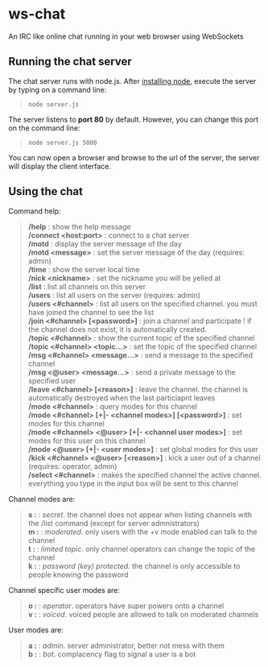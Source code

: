 # ws-chat
An IRC like online chat running in your web browser using WebSockets

## Running the chat server

The chat server runs with node.js. After [installing node](https://nodejs.org/en/download/package-manager), execute the server by typing on a command line:

> `node server.js`

The server listens to **port 80** by default. However, you can change this port on the command line:

> `node server.js 5000`

You can now open a browser and browse to the url of the server, the server will display the client interface.

## Using the chat

Command help:

> **/help** : show the help message  
> **/connect \<host:port>** : connect to a chat server  
> **/motd** : display the server message of the day  
> **/motd \<message>** : set the server message of the day (requires: admin)  
> **/time** : show the server local time  
> **/nick \<nickname>** : set the nickname you will be yelled at  
> **/list** : list all channels on this server  
> **/users** : list all users on the server (requires: admin)  
> **/users <#channel>** : list all users on the specified channel. you must have joined the channel to see the list  
> **/join <#channel> [\<password>]** : join a channel and participate ! if the channel does not exist, it is automatically created.  
> **/topic <#channel>** : show the current topic of the specified channel  
> **/topic <#channel> \<topic...>** : set the topic of the specified channel  
> **/msg <#channel> \<message...>** : send a message to the specified channel  
> **/msg <@user> \<message...>** : send a private message to the specified user  
> **/leave <#channel> [\<reason>]** : leave the channel. the channel is automatically destroyed when the last particiapnt leaves  
> **/mode <#channel>** : query modes for this channel  
> **/mode <#channel> [+|- \<channel modes>] [\<password>]** : set modes for this channel  
> **/mode <#channel> <@user> [+|- \<channel user modes>]** : set modes for this user on this channel  
> **/mode <@user> [+|- \<user modes>]** : set global modes for this user  
> **/kick <#channel> <@user> [\<reason>]** : kick a user out of a channel (requires: operator, admin)  
> **/select <#channel>** : makes the specified channel the active channel. everything you type in the input box will be sent to this channel  

Channel modes are:

> **s :** : *secret*. the channel does not appear when listing channels with the /list command (except for server admnistrators)  
> **m :** : *moderated*. only users with the +v mode enabled can talk to the channel  
> **t :** : *limited topic*. only channel operators can change the topic of the channel  
> **k :** :  *password (key) protected*. the channel is only accessible to people knowing the password  

Channel specific user modes are:

> **o :** : *operator*. operators have super powers onto a channel  
> **v :** : *voiced*. voiced people are allowed to talk on moderated channels  

User modes are:
> **a :** : *admin*. server administrator, better not mess with them  
> **b :** : *bot*. complacency flag to signal a user is a bot  
